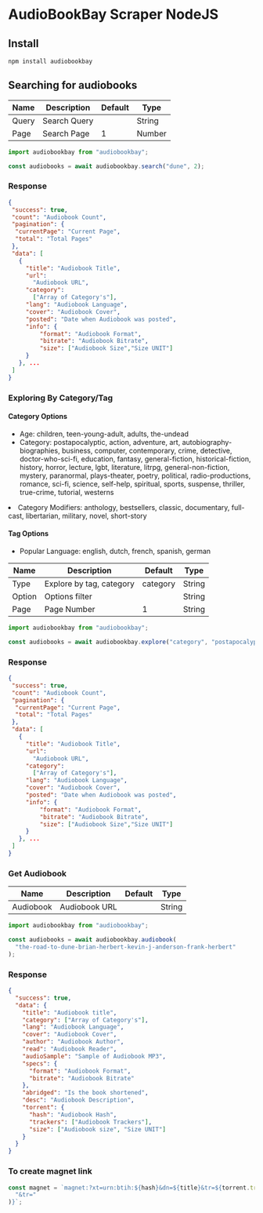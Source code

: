 # AudioBookBay Scraper NodeJS

## Install

```
npm install audiobookbay
```

## Searching for audiobooks

| Name  | Description  | Default | Type   |
| ----- | ------------ | ------- | ------ |
| Query | Search Query |         | String |
| Page  | Search Page  | 1       | Number |

```js
import audiobookbay from "audiobookbay";

const audiobooks = await audiobookbay.search("dune", 2);
```

### Response

```json
{
 "success": true,
 "count": "Audiobook Count",
 "pagination": {
  "currentPage": "Current Page",
  "total": "Total Pages"
 },
 "data": [
   {
     "title": "Audiobook Title",
     "url":
       "Audiobook URL",
     "category":
       ["Array of Category's"],
     "lang": "Audiobook Language",
     "cover": "Audiobook Cover",
     "posted": "Date when Audiobook was posted",
     "info": {
         "format": "Audiobook Format",
         "bitrate": "Audiobook Bitrate",
         "size": ["Audiobook Size","Size UNIT"]
     }
   }, ...
 ]
}
```

### Exploring By Category/Tag

#### Category Options

<ul>
  <li>
    Age: children, teen-young-adult, adults, the-undead
  </li>

  <li>
    Category: postapocalyptic, action, adventure, art, autobiography-biographies, business, computer, contemporary, crime, detective, doctor-who-sci-fi, education, fantasy, general-fiction, historical-fiction, history, horror, lecture, lgbt, literature, litrpg, general-non-fiction, mystery, paranormal, plays-theater, poetry, political, radio-productions, romance, sci-fi, science, self-help, spiritual, sports, suspense, thriller, true-crime, tutorial, westerns
    </ul>
  </li>

  <li>
    Category Modifiers: anthology, bestsellers, classic, documentary, full-cast, libertarian, military, novel, short-story
  </li>
</ul>

#### Tag Options

<ul>
  <li>
  Popular Language: english, dutch, french, spanish, german
  </li>
</ul>

| Name   | Description              | Default  | Type   |
| ------ | ------------------------ | -------- | ------ |
| Type   | Explore by tag, category | category | String |
| Option | Options filter           |          | String |
| Page   | Page Number              | 1        | String |

```js
import audiobookbay from "audiobookbay";

const audiobooks = await audiobookbay.explore("category", "postapocalyptic", 2);
```

### Response

```json
{
 "success": true,
 "count": "Audiobook Count",
 "pagination": {
  "currentPage": "Current Page",
  "total": "Total Pages"
 },
 "data": [
   {
     "title": "Audiobook Title",
     "url":
       "Audiobook URL",
     "category":
       ["Array of Category's"],
     "lang": "Audiobook Language",
     "cover": "Audiobook Cover",
     "posted": "Date when Audiobook was posted",
     "info": {
         "format": "Audiobook Format",
         "bitrate": "Audiobook Bitrate",
         "size": ["Audiobook Size","Size UNIT"]
     }
   }, ...
 ]
}
```

### Get Audiobook

| Name      | Description   | Default | Type   |
| --------- | ------------- | ------- | ------ |
| Audiobook | Audiobook URL |         | String |

```js
import audiobookbay from "audiobookbay";

const audiobooks = await audiobookbay.audiobook(
  "the-road-to-dune-brian-herbert-kevin-j-anderson-frank-herbert"
);
```

### Response

```json
{
  "success": true,
  "data": {
    "title": "Audiobook title",
    "category": ["Array of Category's"],
    "lang": "Audiobook Language",
    "cover": "Audiobook Cover",
    "author": "Audiobook Author",
    "read": "Audiobook Reader",
    "audioSample": "Sample of Audiobook MP3",
    "specs": {
      "format": "Audiobook Format",
      "bitrate": "Audiobook Bitrate"
    },
    "abridged": "Is the book shortened",
    "desc": "Audiobook Description",
    "torrent": {
      "hash": "Audiobook Hash",
      "trackers": ["Audiobook Trackers"],
      "size": ["Audiobook size", "Size UNIT"]
    }
  }
}
```

### To create magnet link

```js
const magnet = `magnet:?xt=urn:btih:${hash}&dn=${title}&tr=${torrent.trackers.join(
  "&tr="
)}`;
```
